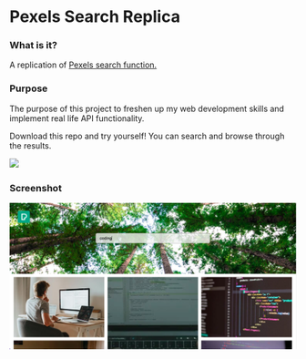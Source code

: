# Pexels Search Replica
<h3>What is it?</h3>
<p>A replication of <a href="https://www.pexels.com/" target="_blank">Pexels search function.</a></p>

<h3>Purpose</h3>
<p>The purpose of this project to freshen up my web development skills and implement real life API functionality.</p>
<p>Download this repo and try yourself! You can search and browse through the results.</p>
<img src="https://c.tenor.com/GfSX-u7VGM4AAAAM/coding.gif">

<h3>Screenshot</h3>
<img src="assets/screenshot.png"><br>
